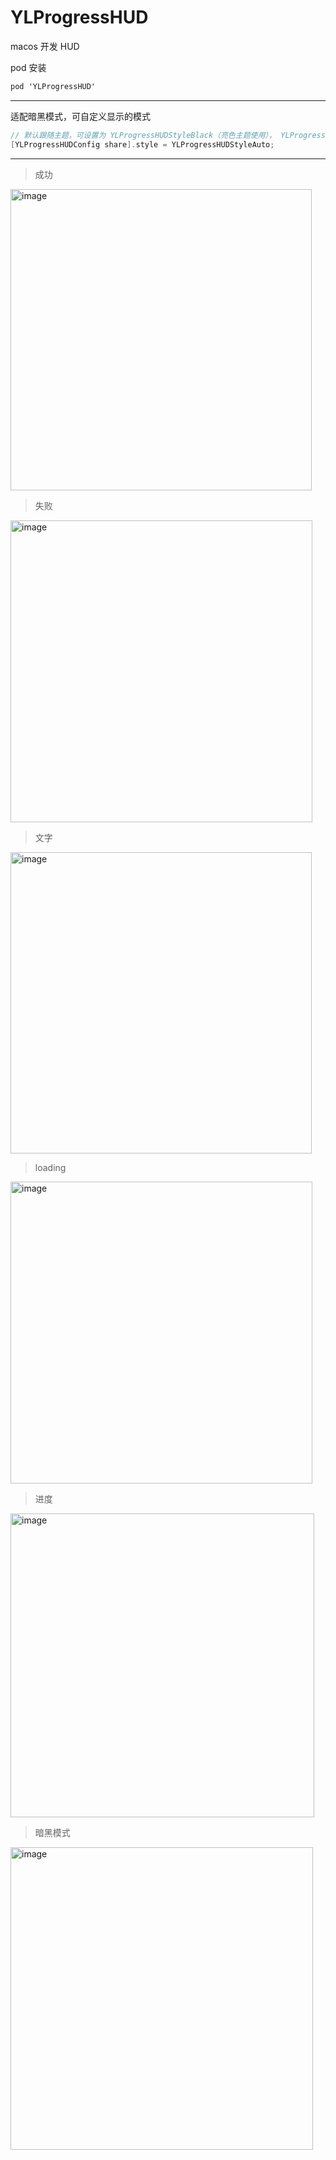 # YLProgressHUD
macos 开发  HUD

pod 安装

```objective-c
pod 'YLProgressHUD'
```

----

适配暗黑模式，可自定义显示的模式

```objective-c
// 默认跟随主题，可设置为 YLProgressHUDStyleBlack（亮色主题使用）， YLProgressHUDStyleWhite（暗黑主题使用）
[YLProgressHUDConfig share].style = YLProgressHUDStyleAuto;
```

----

>成功
<img width="482" alt="image" src="https://user-images.githubusercontent.com/12909260/210725153-a000a5a1-d898-4a83-9877-a6e120c6b17b.png">

>失败
<img width="483" alt="image" src="https://user-images.githubusercontent.com/12909260/210725209-50a956c3-fd1b-4c26-96d8-9f73219df841.png">

>文字
<img width="482" alt="image" src="https://user-images.githubusercontent.com/12909260/210725271-a1062de7-dc8d-4aae-943a-7a85e1ac29f2.png">

>loading
<img width="483" alt="image" src="https://user-images.githubusercontent.com/12909260/210725326-7cfe9cd9-f0bb-4ac7-b5ad-beeb96e31d0d.png">

>进度
<img width="486" alt="image" src="https://user-images.githubusercontent.com/12909260/210738081-fc455a8b-5a8c-46db-b37e-044ffb3adc8f.png">

>暗黑模式
<img width="484" alt="image" src="https://user-images.githubusercontent.com/12909260/210726111-00b0030f-133e-40ee-a636-d0aa66a0af98.png">
